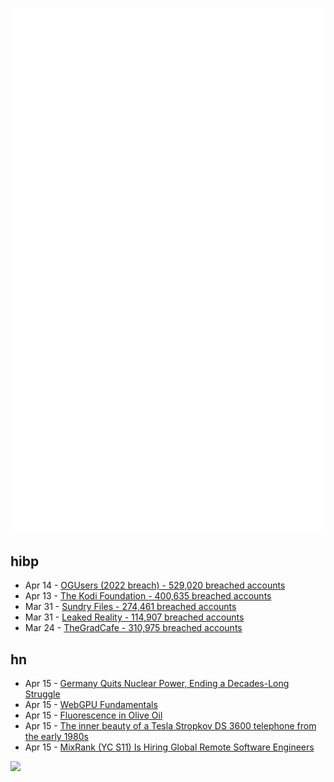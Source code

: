 ![Metrics](https://raw.githubusercontent.com/phixion/phixion/master/metrics.svg)

## hibp

<!--
for https://github.com/phixion/phixion/blob/main/.github/workflows/feeds.yml
-->
<!--START_SECTION:haveibeenpwnd-->
- Apr 14 - [OGUsers (2022 breach) - 529,020 breached accounts](https://haveibeenpwned.com/PwnedWebsites#OGUsers2022)
- Apr 13 - [The Kodi Foundation - 400,635 breached accounts](https://haveibeenpwned.com/PwnedWebsites#KodiFoundation)
- Mar 31 - [Sundry Files - 274,461 breached accounts](https://haveibeenpwned.com/PwnedWebsites#SundryFiles)
- Mar 31 - [Leaked Reality - 114,907 breached accounts](https://haveibeenpwned.com/PwnedWebsites#LeakedReality)
- Mar 24 - [TheGradCafe - 310,975 breached accounts](https://haveibeenpwned.com/PwnedWebsites#TheGradCafe)
<!--END_SECTION:haveibeenpwnd-->

## hn

<!--
for https://github.com/phixion/phixion/blob/main/.github/workflows/feeds.yml
-->
<!--START_SECTION:hn-->
- Apr 15 - [Germany Quits Nuclear Power, Ending a Decades-Long Struggle](https://www.nytimes.com/2023/04/14/world/europe/germany-nuclear-power-plants.html)
- Apr 15 - [WebGPU Fundamentals](https://webgpufundamentals.org/)
- Apr 15 - [Fluorescence in Olive Oil](https://aapt.scitation.org/doi/10.1119/1.4745700)
- Apr 15 - [The inner beauty of a Tesla Stropkov DS 3600 telephone from the early 1980s](https://blog.jgc.org/2023/04/the-inner-beauty-of-tesla-stropkov-ds.html)
- Apr 15 - [MixRank (YC S11) Is Hiring Global Remote Software Engineers](https://news.ycombinator.com/item?id=35578305)
<!--END_SECTION:hn-->

<!--
for https://yhype.me
-->
![](https://hit.yhype.me/github/profile?user_id=13013670)
